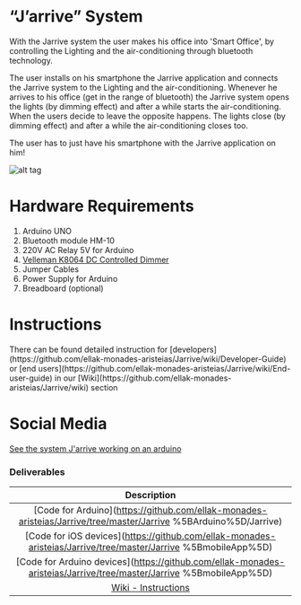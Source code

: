<h1>“J’arrive” System</h1>

With the Jarrive system the user makes his office into 'Smart Office', by controlling the Lighting and the air-conditioning through bluetooth technology.

The user installs on his smartphone the Jarrive application and connects the Jarrive system to the Lighting and the air-conditioning. Whenever he arrives to his office (get in the range of bluetooth) the Jarrive system opens the lights (by dimming effect) and after a while starts the air-conditioning. When the users decide to leave the opposite happens. The lights close (by dimming effect) and after a while the air-conditioning closes too.

The user has to just have his smartphone with the Jarrive application on him!

![alt tag](https://github.com/ellak-monades-aristeias/Jarrive/blob/master/JarriveSystem.png)

<h1>Hardware Requirements</h1>

1. Arduino UNO
2. Bluetooth module HM-10
3. 220V AC Relay 5V for Arduino
4. [Velleman K8064 DC Controlled Dimmer](http://www.velleman.eu/downloads/0/illustrated/illustrated_assembly_manual_k8064.pdf)
5. Jumper Cables
6. Power Supply for Arduino
7. Breadboard (optional)

<h1>Instructions</h1>
There can be found detailed instruction for [developers](https://github.com/ellak-monades-aristeias/Jarrive/wiki/Developer-Guide) or [end users](https://github.com/ellak-monades-aristeias/Jarrive/wiki/End-user-guide) in our [Wiki](https://github.com/ellak-monades-aristeias/Jarrive/wiki) section

<h1>Social Media</h1>

[See the system J'arrive working on an arduino](https://youtu.be/F1wHzmf45iw)

<h3>Deliverables</h3>

| Description  |
| :-------------: |
| [Code for Arduino](https://github.com/ellak-monades-aristeias/Jarrive/tree/master/Jarrive %5BArduino%5D/Jarrive) |
| [Code for iOS devices](https://github.com/ellak-monades-aristeias/Jarrive/tree/master/Jarrive %5BmobileApp%5D) |
| [Code for Arduino devices](https://github.com/ellak-monades-aristeias/Jarrive/tree/master/Jarrive %5BmobileApp%5D) |
| [Wiki - Instructions](https://github.com/ellak-monades-aristeias/Jarrive/wiki) |
